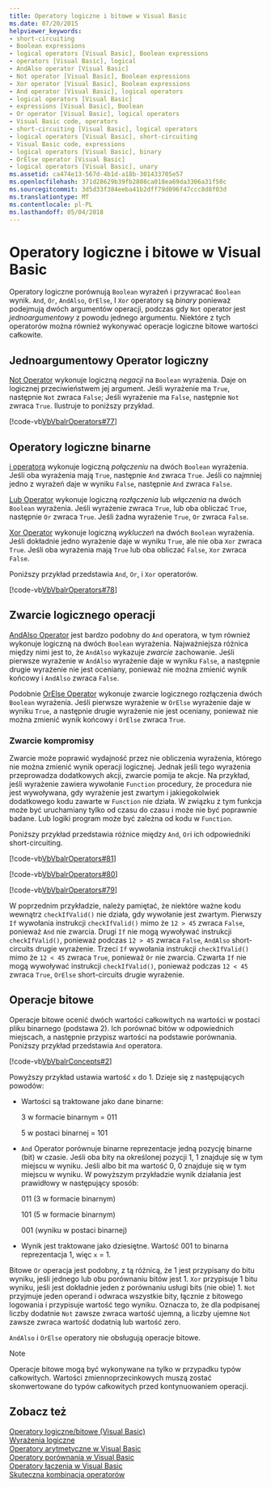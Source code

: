 ```yaml
---
title: Operatory logiczne i bitowe w Visual Basic
ms.date: 07/20/2015
helpviewer_keywords:
- short-circuiting
- Boolean expressions
- logical operators [Visual Basic], Boolean expressions
- operators [Visual Basic], logical
- AndAlso operator [Visual Basic]
- Not operator [Visual Basic], Boolean expressions
- Xor operator [Visual Basic], Boolean expressions
- And operator [Visual Basic], logical operators
- logical operators [Visual Basic]
- expressions [Visual Basic], Boolean
- Or operator [Visual Basic], logical operators
- Visual Basic code, operators
- short-circuiting [Visual Basic], logical operators
- logical operators [Visual Basic], short-circuiting
- Visual Basic code, expressions
- logical operators [Visual Basic], binary
- OrElse operator [Visual Basic]
- logical operators [Visual Basic], unary
ms.assetid: ca474e13-567d-4b1d-a18b-301433705e57
ms.openlocfilehash: 371d28629b39fb2808ca018ea69da3306a31f50c
ms.sourcegitcommit: 3d5d33f384eeba41b2dff79d096f47ccc8d8f03d
ms.translationtype: MT
ms.contentlocale: pl-PL
ms.lasthandoff: 05/04/2018
---
```

# <a name="logical-and-bitwise-operators-in-visual-basic"></a>Operatory logiczne i bitowe w Visual Basic
Operatory logiczne porównują `Boolean` wyrażeń i przywracać `Boolean` wynik. `And`, `Or`, `AndAlso`, `OrElse`, I `Xor` operatory są *binary* ponieważ podejmują dwóch argumentów operacji, podczas gdy `Not` operator jest *jednoargumentowy* z powodu jednego argumentu. Niektóre z tych operatorów można również wykonywać operacje logiczne bitowe wartości całkowite.  
  
## <a name="unary-logical-operator"></a>Jednoargumentowy Operator logiczny  
 [Not Operator](../../../../visual-basic/language-reference/operators/not-operator.md) wykonuje logiczną *negacji* na `Boolean` wyrażenia. Daje on logicznej przeciwieństwem jej argument. Jeśli wyrażenie ma `True`, następnie `Not` zwraca `False`; Jeśli wyrażenie ma `False`, następnie `Not` zwraca `True`. Ilustruje to poniższy przykład.  
  
 [!code-vb[VbVbalrOperators#77](../../../../visual-basic/language-reference/operators/codesnippet/VisualBasic/logical-and-bitwise-operators_1.vb)]  
  
## <a name="binary-logical-operators"></a>Operatory logiczne binarne  
 [i operatora](../../../../visual-basic/language-reference/operators/and-operator.md) wykonuje logiczną *połączeniu* na dwóch `Boolean` wyrażenia. Jeśli oba wyrażenia mają `True`, następnie `And` zwraca `True`. Jeśli co najmniej jedno z wyrażeń daje w wyniku `False`, następnie `And` zwraca `False`.  
  
 [Lub Operator](../../../../visual-basic/language-reference/operators/or-operator.md) wykonuje logiczną *rozłączenia* lub *włączenia* na dwóch `Boolean` wyrażenia. Jeśli wyrażenie zwraca `True`, lub oba obliczać `True`, następnie `Or` zwraca `True`. Jeśli żadna wyrażenie `True`, `Or` zwraca `False`.  
  
 [Xor Operator](../../../../visual-basic/language-reference/operators/xor-operator.md) wykonuje logiczną *wykluczeń* na dwóch `Boolean` wyrażenia. Jeśli dokładnie jedno wyrażenie daje w wyniku `True`, ale nie oba `Xor` zwraca `True`. Jeśli oba wyrażenia mają `True` lub oba obliczać `False`, `Xor` zwraca `False`.  
  
 Poniższy przykład przedstawia `And`, `Or`, i `Xor` operatorów.  
  
 [!code-vb[VbVbalrOperators#78](../../../../visual-basic/language-reference/operators/codesnippet/VisualBasic/logical-and-bitwise-operators_2.vb)]  
  
## <a name="short-circuiting-logical-operations"></a>Zwarcie logicznego operacji  
 [AndAlso Operator](../../../../visual-basic/language-reference/operators/andalso-operator.md) jest bardzo podobny do `And` operatora, w tym również wykonuje logiczną na dwóch `Boolean` wyrażenia. Najważniejsza różnica między nimi jest to, że `AndAlso` wykazuje *zwarcie* zachowanie. Jeśli pierwsze wyrażenie w `AndAlso` wyrażenie daje w wyniku `False`, a następnie drugie wyrażenie nie jest oceniany, ponieważ nie można zmienić wynik końcowy i `AndAlso` zwraca `False`.  
  
 Podobnie [OrElse Operator](../../../../visual-basic/language-reference/operators/orelse-operator.md) wykonuje zwarcie logicznego rozłączenia dwóch `Boolean` wyrażenia. Jeśli pierwsze wyrażenie w `OrElse` wyrażenie daje w wyniku `True`, a następnie drugie wyrażenie nie jest oceniany, ponieważ nie można zmienić wynik końcowy i `OrElse` zwraca `True`.  
  
### <a name="short-circuiting-trade-offs"></a>Zwarcie kompromisy  
 Zwarcie może poprawić wydajność przez nie obliczenia wyrażenia, którego nie można zmienić wynik operacji logicznej. Jednak jeśli tego wyrażenia przeprowadza dodatkowych akcji, zwarcie pomija te akcje. Na przykład, jeśli wyrażenie zawiera wywołanie `Function` procedury, że procedura nie jest wywoływana, gdy wyrażenie jest zwartym i jakiegokolwiek dodatkowego kodu zawarte w `Function` nie działa. W związku z tym funkcja może być uruchamiany tylko od czasu do czasu i może nie być poprawnie badane. Lub logiki program może być zależna od kodu w `Function`.  
  
 Poniższy przykład przedstawia różnice między `And`, `Or`i ich odpowiedniki short-circuiting.  
  
 [!code-vb[VbVbalrOperators#81](../../../../visual-basic/language-reference/operators/codesnippet/VisualBasic/logical-and-bitwise-operators_3.vb)]  
  
 [!code-vb[VbVbalrOperators#80](../../../../visual-basic/language-reference/operators/codesnippet/VisualBasic/logical-and-bitwise-operators_4.vb)]  
  
 [!code-vb[VbVbalrOperators#79](../../../../visual-basic/language-reference/operators/codesnippet/VisualBasic/logical-and-bitwise-operators_5.vb)]  
  
 W poprzednim przykładzie, należy pamiętać, że niektóre ważne kodu wewnątrz `checkIfValid()` nie działa, gdy wywołanie jest zwartym. Pierwszy `If` wywołania instrukcji `checkIfValid()` mimo że `12 > 45` zwraca `False`, ponieważ `And` nie zwarcia. Drugi `If` nie mogą wywoływać instrukcji `checkIfValid()`, ponieważ podczas `12 > 45` zwraca `False`, `AndAlso` short-circuits drugie wyrażenie. Trzeci `If` wywołania instrukcji `checkIfValid()` mimo że `12 < 45` zwraca `True`, ponieważ `Or` nie zwarcia. Czwarta `If` nie mogą wywoływać instrukcji `checkIfValid()`, ponieważ podczas `12 < 45` zwraca `True`, `OrElse` short-circuits drugie wyrażenie.  
  
## <a name="bitwise-operations"></a>Operacje bitowe  
 Operacje bitowe ocenić dwóch wartości całkowitych na wartości w postaci pliku binarnego (podstawa 2). Ich porównać bitów w odpowiednich miejscach, a następnie przypisz wartości na podstawie porównania. Poniższy przykład przedstawia `And` operatora.  
  
 [!code-vb[VbVbalrConcepts#2](../../../../visual-basic/programming-guide/language-features/operators-and-expressions/codesnippet/VisualBasic/logical-and-bitwise-operators_6.vb)]  
  
 Powyższy przykład ustawia wartość `x` do 1. Dzieje się z następujących powodów:  
  
-   Wartości są traktowane jako dane binarne:  
  
     3 w formacie binarnym = 011  
  
     5 w postaci binarnej = 101  
  
-   `And` Operator porównuje binarne reprezentacje jedną pozycję binarne (bit) w czasie. Jeśli oba bity na określonej pozycji 1, 1 znajduje się w tym miejscu w wyniku. Jeśli albo bit ma wartość 0, 0 znajduje się w tym miejscu w wyniku. W powyższym przykładzie wynik działania jest prawidłowy w następujący sposób:  
  
     011 (3 w formacie binarnym)  
  
     101 (5 w formacie binarnym)  
  
     001 (wyniku w postaci binarnej)  
  
-   Wynik jest traktowane jako dziesiętne. Wartość 001 to binarna reprezentacja 1, więc `x` = 1.  
  
 Bitowe `Or` operacja jest podobny, z tą różnicą, że 1 jest przypisany do bitu wyniku, jeśli jednego lub obu porównaniu bitów jest 1. `Xor` przypisuje 1 bitu wyniku, jeśli jest dokładnie jeden z porównaniu usługi bits (nie obie) 1. `Not` przyjmuje jeden operand i odwraca wszystkie bity, łącznie z bitowego logowania i przypisuje wartość tego wyniku. Oznacza to, że dla podpisanej liczby dodatnie `Not` zawsze zwraca wartość ujemną, a liczby ujemne `Not` zawsze zwraca wartość dodatnią lub wartość zero.  
  
 `AndAlso` i `OrElse` operatory nie obsługują operacje bitowe.  
  
> [!NOTE]
>  Operacje bitowe mogą być wykonywane na tylko w przypadku typów całkowitych. Wartości zmiennoprzecinkowych muszą zostać skonwertowane do typów całkowitych przed kontynuowaniem operacji.  
  
## <a name="see-also"></a>Zobacz też  
 [Operatory logiczne/bitowe (Visual Basic)](../../../../visual-basic/language-reference/operators/logical-bitwise-operators.md)  
 [Wyrażenia logiczne](../../../../visual-basic/programming-guide/language-features/operators-and-expressions/boolean-expressions.md)  
 [Operatory arytmetyczne w Visual Basic](../../../../visual-basic/programming-guide/language-features/operators-and-expressions/arithmetic-operators.md)  
 [Operatory porównania w Visual Basic](../../../../visual-basic/programming-guide/language-features/operators-and-expressions/comparison-operators.md)  
 [Operatory łączenia w Visual Basic](../../../../visual-basic/programming-guide/language-features/operators-and-expressions/concatenation-operators.md)  
 [Skuteczna kombinacja operatorów](../../../../visual-basic/programming-guide/language-features/operators-and-expressions/efficient-combination-of-operators.md)
